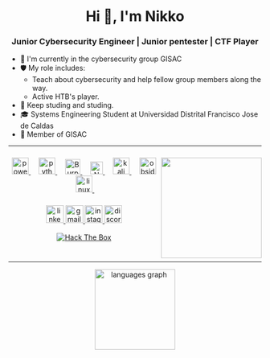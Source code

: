 <h1 align="center">Hi 👋, I'm Nikko</h1>
<h3 align="center">Junior Cybersecurity Engineer | Junior pentester | CTF Player</h3>

- 🔭 I'm currently in the cybersecurity group GISAC
- 🛡️ My role includes:
  - Teach about cybersecurity and help fellow group members along the way.
  - Active HTB's player. 
- 🌱 Keep studing and studing.
- 🎓 Systems Engineering Student at Universidad Distrital Francisco Jose de Caldas
- 🤝 Member of GISAC

---
###

<img align="right" height="200" src="/Resources/Gisac.gif"  />

###

<div align="center">
  <a href="https://learn.microsoft.com/en-us/powershell/" target="_blank">
    <img src="https://skillicons.dev/icons?i=powershell" height="33" alt="powershell logo" />
  </a>
  <img width="12" />
  <a href="https://www.python.org/doc/" target="_blank">
    <img src="https://skillicons.dev/icons?i=py" height="33" alt="python logo" />
  </a>
  <img width="12" />
  <a href="https://portswigger.net/burp">
    <img src="https://www.svgrepo.com/show/454430/burpsuite-security-software.svg" height="30" alt="BurpSuite" />
  </a>
  <img width="12" />
  <a href="https://nmap.org" target="_blank">
    <img src="https://nmap.org/images/sitelogo-nmap.svg" height="25" alt="Nmap logo" />
  </a>
  <img width="12" />
  <a href="https://www.kali.org" target="_blank">
    <img src="https://skillicons.dev/icons?i=kali" height="33" alt="kali logo" />
  </a>
  <img width="12" />
   <a href="https://obsidian.md" target="_blank">
    <img src="https://skillicons.dev/icons?i=obsidian" height="33" alt="obsidian logo" />
  </a>
  <img width="12" />
   <a href="https://linux.org" target="_blank">
    <img src="https://skillicons.dev/icons?i=linux" height="33" alt="linux logo" />
  </a>
  <img width="12" />
</div>

###

<div align="center">
  
  <a href="https://www.linkedin.com/in/nikk0vp/" target="_blank">
    <img src="https://img.shields.io/static/v1?message=LinkedIn&logo=linkedin&label=&color=0077B5&logoColor=white&labelColor=&style=for-the-badge" height="35" alt="linkedin         logo"/>
  </a>
  
  <a href="mailto:nicolavp0709@gmail.com" target="_blank">
    <img src="https://img.shields.io/static/v1?message=Gmail&logo=gmail&label=&color=D14836&logoColor=white&labelColor=&style=for-the-badge" height="35" alt="gmail logo"  />
  </a>
  
  <a href="https://www.instagram.com/nicolaasv0709/" target="_blank">
    <img src="https://img.shields.io/static/v1?message=Instagram&logo=instagram&label=&color=E4405F&logoColor=white&labelColor=&style=for-the-badge" height="35" alt="instagram     logo"  />
  </a>
  <a href="https://discord.com/users/751533515820105799/" target="_blank">
    <img src="https://img.shields.io/static/v1?message=Discord&logo=discord&label=&color=7289DA&logoColor=white&labelColor=&style=for-the-badge" height="35" alt="discord logo"  />
  </a>


  <br>
  <br>
  <a href="https://app.hackthebox.com/users/1935259" target="_blank">
    <img src="https://www.hackthebox.eu/badge/image/1935259" alt="Hack The Box">
  </a>
</div>

<br>

###
---

<div align="center">
    
  <img src="https://github-readme-stats.vercel.app/api/top-langs?username=d3vjh&locale=en&hide_title=false&layout=compact&card_width=320&langs_count=6&theme=nord&hide_border=true&order=2" height="160" alt="languages graph"  />

</div>

###

###
</div>
